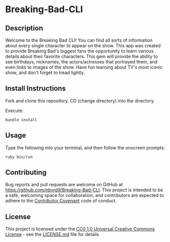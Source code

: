 # Breaking-Bad-CLI

## Description

Welcome to the Breaking Bad CLI! You can find all sorts of information about every single character to appear on the show. This app was created to provide Breaking Bad's
biggest fans the opportunity to learn various details about their favorite characters. This gem will provide the ability to see birthdays, nicknames, the actors/actresses that portrayed them,
and even links to images of the show. Have fun learning about TV's most iconic show, and don't forget to tread lightly.


## Install Instructions
Fork and clone this repository. CD (change directory) into the directory.

Execute:

```bundle install```

## Usage

Type the following into your terminal, and then follow the onscreen prompts:

```ruby bin/run```

## Contributing
Bug reports and pull requests are welcome on GitHub at https://github.com/nbyrd9/Breaking-Bad-CLI. 
This project is intended to be a safe, welcoming space for collaboration, and contributors are expected to adhere to the [Contributor Covenant](https://github.com/PurpleBooth/a-good-readme-template/blob/main/CONTRIBUTING.md) code of conduct.

## License
This project is licensed under the [CC0 1.0 Universal Creative Commons License](https://github.com/PurpleBooth/a-good-readme-template/blob/main/LICENSE.md) - see the [LICENSE.md](https://github.com/PurpleBooth/a-good-readme-template/blob/main/LICENSE.md) file for details
